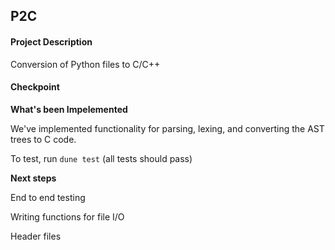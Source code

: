 ## P2C 

#### Project Description 
Conversion of Python files to C/C++

#### Checkpoint 
**What's been Impelemented** 

We've implemented functionality for parsing, lexing, and converting the AST trees to C code. 

To test, run `dune test` (all tests should pass)

**Next steps** 

End to end testing 

Writing functions for file I/O

Header files

